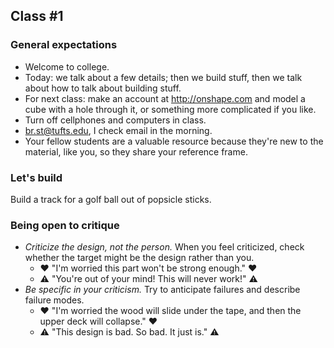 ## Class #1 ##

### General expectations ###
* Welcome to college.
* Today: we talk about a few details; then we build stuff, then we talk about how to talk about building stuff.
* For next class: make an account at http://onshape.com and model a cube with a hole through it, or something more complicated if you like.
* Turn off cellphones and computers in class.
* br.st@tufts.edu, I check email in the morning.
* Your fellow students are a valuable resource because they're new to the material, like you, so they share your reference frame.

### Let's build ###

Build a track for a golf ball out of popsicle sticks.

### Being open to critique ###

* *Criticize the design, not the person.* When you feel criticized, check whether the target might be the design rather than you.
  * :heart: "I'm worried this part won't be strong enough." :heart:
  * :warning: "You're out of your mind! This will never work!" :warning:
* *Be specific in your criticism.* Try to anticipate failures and describe failure modes.
  * :heart: "I'm worried the wood will slide under the tape, and then the upper deck will collapse." :heart:
  * :warning: "This design is bad. So bad. It just is." :warning:

